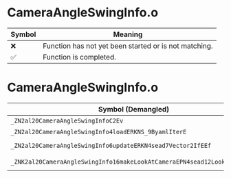 # CameraAngleSwingInfo.o
| Symbol | Meaning 
| ------------- | ------------- 
| :x: | Function has not yet been started or is not matching. 
| :white_check_mark: | Function is completed. 


# CameraAngleSwingInfo.o
| Symbol (Demangled) | Symbol (Mangled) | Decompiled? |
| ------------- |  ------------- | ------------- |
| `_ZN2al20CameraAngleSwingInfoC2Ev` | `al::CameraAngleSwingInfo::CameraAngleSwingInfo(void)` | :white_check_mark: |
| `_ZN2al20CameraAngleSwingInfo4loadERKNS_9ByamlIterE` | `al::CameraAngleSwingInfo::load(al::ByamlIter const&)` | :white_check_mark: |
| `_ZN2al20CameraAngleSwingInfo6updateERKN4sead7Vector2IfEEf` | `al::CameraAngleSwingInfo::update(sead::Vector2<float> const&,float)` | :white_check_mark: |
| `_ZNK2al20CameraAngleSwingInfo16makeLookAtCameraEPN4sead12LookAtCameraE` | `al::CameraAngleSwingInfo::makeLookAtCamera(sead::LookAtCamera *)const` | :white_check_mark: |
